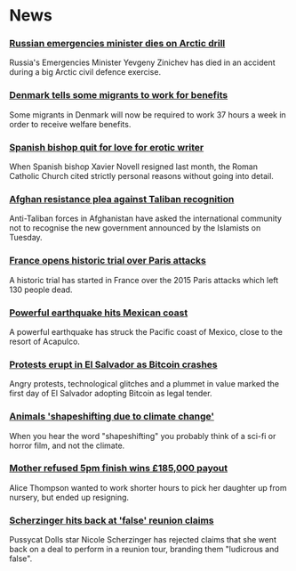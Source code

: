 # News
### [Russian emergencies minister dies on Arctic drill](https://www.bbc.com/news/58486791)
Russia's Emergencies Minister Yevgeny Zinichev has died in an accident during a big Arctic civil defence exercise.
### [Denmark tells some migrants to work for benefits](https://www.bbc.com/news/world-europe-58484953)
Some migrants in Denmark will now be required to work 37 hours a week in order to receive welfare benefits.
### [Spanish bishop quit for love for erotic writer](https://www.bbc.com/news/58486790)
When Spanish bishop Xavier Novell resigned last month, the Roman Catholic Church cited strictly personal reasons without going into detail.
### [Afghan resistance plea against Taliban recognition](https://www.bbc.com/news/world-asia-58484155)
Anti-Taliban forces in Afghanistan have asked the international community not to recognise the new government announced by the Islamists on Tuesday.
### [France opens historic trial over Paris attacks](https://www.bbc.com/news/world-europe-58486391)
A historic trial has started in France over the 2015 Paris attacks which left 130 people dead.
### [Powerful earthquake hits Mexican coast](https://www.bbc.com/news/world-latin-america-58484951)
A powerful earthquake has struck the Pacific coast of Mexico, close to the resort of Acapulco. 
### [Protests erupt in El Salvador as Bitcoin crashes](https://www.bbc.com/news/business-58459098)
Angry protests, technological glitches and a plummet in value marked the first day of El Salvador adopting Bitcoin as legal tender.
### [Animals 'shapeshifting due to climate change'](https://www.bbc.com/news/newsbeat-58487050)
When you hear the word "shapeshifting" you probably think of a sci-fi or horror film, and not the climate.
### [Mother refused 5pm finish wins £185,000 payout](https://www.bbc.com/news/business-58473802)
Alice Thompson wanted to work shorter hours to pick her daughter up from nursery, but ended up resigning.
### [Scherzinger hits back at 'false' reunion claims](https://www.bbc.com/news/entertainment-arts-58485063)
Pussycat Dolls star Nicole Scherzinger has rejected claims that she went back on a deal to perform in a reunion tour, branding them "ludicrous and false".
